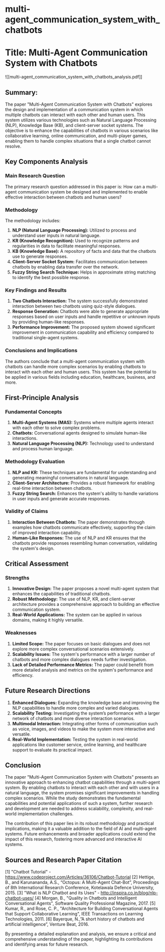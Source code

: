 # multi-agent_communication_system_with_chatbots

# Title: Multi-Agent Communication System with Chatbots
![[multi-agent_communication_system_with_chatbots_analysis.pdf]]

## Summary:
The paper "Multi-Agent Communication System with Chatbots" explores the design and implementation of a communication system in which multiple chatbots can interact with each other and human users. This system utilizes various technologies such as Natural Language Processing (NLP), Knowledge Base (KB), and client-server socket systems. The objective is to enhance the capabilities of chatbots in various scenarios like collaborative learning, online communication, and multi-player games, enabling them to handle complex situations that a single chatbot cannot resolve.

## Key Components Analysis

### Main Research Question
The primary research question addressed in this paper is: How can a multi-agent communication system be designed and implemented to enable effective interaction between chatbots and human users?

### Methodology
The methodology includes:
1. **NLP (Natural Language Processing):** Utilized to process and understand user inputs in natural language.
2. **KR (Knowledge Recognition):** Used to recognize patterns and regularities in data to facilitate meaningful responses.
3. **KB (Knowledge Base):** A repository of facts and data that the chatbots use to generate responses.
4. **Client-Server Socket System:** Facilitates communication between chatbots by enabling data transfer over the network.
5. **Fuzzy String Search Technique:** Helps in approximate string matching to identify the best possible response.

### Key Findings and Results
1. **Two Chatbots Interaction:** The system successfully demonstrated interaction between two chatbots using quiz-style dialogues.
2. **Response Generation:** Chatbots were able to generate appropriate responses based on user inputs and handle repetitive or unknown inputs by providing human-like responses.
3. **Performance Improvement:** The proposed system showed significant improvement in communication capability and efficiency compared to traditional single-agent systems.

### Conclusions and Implications
The authors conclude that a multi-agent communication system with chatbots can handle more complex scenarios by enabling chatbots to interact with each other and human users. This system has the potential to be applied in various fields including education, healthcare, business, and more.

## First-Principle Analysis

### Fundamental Concepts
1. **Multi-Agent Systems (MAS):** Systems where multiple agents interact with each other to solve complex problems.
2. **Chatbots:** Conversational agents designed to simulate human-like interactions.
3. **Natural Language Processing (NLP):** Technology used to understand and process human language.

### Methodology Evaluation
1. **NLP and KR:** These techniques are fundamental for understanding and generating meaningful conversations in natural language.
2. **Client-Server Architecture:** Provides a robust framework for enabling real-time interaction between chatbots.
3. **Fuzzy String Search:** Enhances the system's ability to handle variations in user inputs and generate accurate responses.

### Validity of Claims
1. **Interaction Between Chatbots:** The paper demonstrates through examples how chatbots communicate effectively, supporting the claim of improved interaction capability.
2. **Human-Like Responses:** The use of NLP and KR ensures that the chatbots provide responses resembling human conversation, validating the system's design.

## Critical Assessment

### Strengths
1. **Innovative Design:** The paper proposes a novel multi-agent system that enhances the capabilities of traditional chatbots.
2. **Robust Methodology:** The use of NLP, KR, and client-server architecture provides a comprehensive approach to building an effective communication system.
3. **Real-World Applications:** The system can be applied in various domains, making it highly versatile.

### Weaknesses
1. **Limited Scope:** The paper focuses on basic dialogues and does not explore more complex conversational scenarios extensively.
2. **Scalability Issues:** The system's performance with a larger number of chatbots and more complex dialogues needs further investigation.
3. **Lack of Detailed Performance Metrics:** The paper could benefit from more detailed analysis and metrics on the system's performance and efficiency.

## Future Research Directions
1. **Enhanced Dialogues:** Expanding the knowledge base and improving the NLP capabilities to handle more complex and varied dialogues.
2. **Scalability Testing:** Investigating the system’s performance with a larger network of chatbots and more diverse interaction scenarios.
3. **Multimodal Interaction:** Integrating other forms of communication such as voice, images, and videos to make the system more interactive and versatile.
4. **Real-World Implementation:** Testing the system in real-world applications like customer service, online learning, and healthcare support to evaluate its practical impact.

## Conclusion
The paper "Multi-Agent Communication System with Chatbots" presents an innovative approach to enhancing chatbot capabilities through a multi-agent system. By enabling chatbots to interact with each other and with users in a natural language, the system promises significant improvements in handling complex scenarios. While the study demonstrates the fundamental capabilities and potential applications of such a system, further research and development are needed to address scalability, complexity, and real-world implementation challenges.

The contribution of this paper lies in its robust methodology and practical implications, making it a valuable addition to the field of AI and multi-agent systems. Future enhancements and broader applications could extend the impact of this research, fostering more advanced and interactive AI systems.

## Sources and Research Paper Citation
[1] "Chatbot Tutorial" - https://www.codeproject.com/Articles/36106/Chatbot-Tutorial
[2] Hettige, B., and Karunananda, A.S., “Octopus: A Multi-Agent Chat-Bot”, Proceedings of 8th International Research Conference, Kotelawala Defence University, 2015.
[3] "What is NLP Chatbot and its Uses" - http://inspira.co.in/blog/nlp-chatbot-uses/
[4] Morgan, B., "Quality in Chatbots and Intelligent Conversational Agents", Software Quality Professional Magazine, 2017.
[5] Kumar, R., and Rose, C. P., "Architecture for Building Conversational Agents that Support Collaborative Learning", IEEE Transactions on Learning Technologies, 2011.
[6] Bayerque, N.,”A short history of chatbots and artificial intelligence”, Venture Beat, 2016.

By presenting a detailed explanation and analysis, we ensure a critical and comprehensive understanding of the paper, highlighting its contributions and identifying areas for future research.